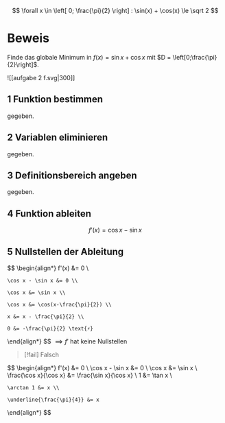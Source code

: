 $$
\forall x \in \left[
	0; \frac{\pi}{2}
\right] : \sin(x) + \cos(x) \le \sqrt 2
$$

# Beweis

Finde das globale Minimum in $f(x) = \sin x + \cos x$  mit $D = \left[0;\frac{\pi}{2}\right]$.

![[aufgabe 2 f.svg|300]]

## 1 Funktion bestimmen

gegeben.

## 2 Variablen eliminieren

gegeben.

## 3 Definitionsbereich angeben

gegeben.

## 4 Funktion ableiten

$$
f'(x) = \cos x - \sin x
$$

## 5 Nullstellen der Ableitung

$$
\begin{align*}
	f'(x) &= 0 \\

	\cos x - \sin x &= 0 \\

	\cos x &= \sin x \\

	\cos x &= \cos(x-\frac{\pi}{2}) \\

	x &= x - \frac{\pi}{2} \\

	0 &= -\frac{\pi}{2} \text{⚡}
\end{align*}
$$
$\implies f'$  hat keine Nullstellen

> [!fail] Falsch

$$
\begin{align*}
	f'(x) &= 0 \\
	\cos x - \sin x &= 0 \\
	\cos x &= \sin x \\
	\frac{\cos x}{\cos x} &=  \frac{\sin x}{\cos x} \\
	1 &= \tan x \\

	\arctan 1 &= x \\

	\underline{\frac{\pi}{4}} &= x
\end{align*}
$$
